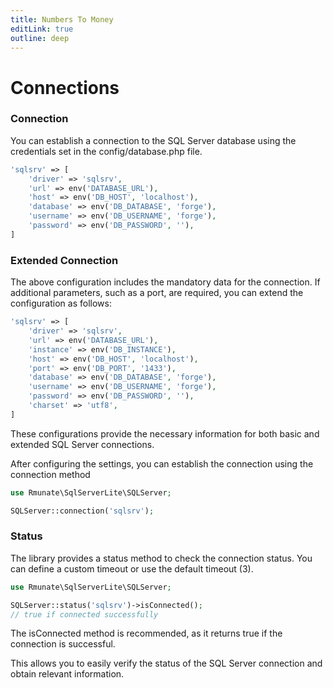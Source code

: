 ```yaml
---
title: Numbers To Money
editLink: true
outline: deep
---
```


# Connections

### Connection

You can establish a connection to the SQL Server database using the credentials set in the config/database.php file.

```php
'sqlsrv' => [
    'driver' => 'sqlsrv',
    'url' => env('DATABASE_URL'),
    'host' => env('DB_HOST', 'localhost'),
    'database' => env('DB_DATABASE', 'forge'),
    'username' => env('DB_USERNAME', 'forge'),
    'password' => env('DB_PASSWORD', ''),
]
```

### Extended Connection

The above configuration includes the mandatory data for the connection. If additional parameters, such as a port, are required, you can extend the configuration as follows:

```php
'sqlsrv' => [
    'driver' => 'sqlsrv',
    'url' => env('DATABASE_URL'),
    'instance' => env('DB_INSTANCE'),
    'host' => env('DB_HOST', 'localhost'),
    'port' => env('DB_PORT', '1433'),
    'database' => env('DB_DATABASE', 'forge'),
    'username' => env('DB_USERNAME', 'forge'),
    'password' => env('DB_PASSWORD', ''),
    'charset' => 'utf8',
]
```

These configurations provide the necessary information for both basic and extended SQL Server connections.

After configuring the settings, you can establish the connection using the connection method

```php
use Rmunate\SqlServerLite\SQLServer;

SQLServer::connection('sqlsrv');

```

### Status

The library provides a status method to check the connection status. You can define a custom timeout or use the default timeout (3).

```php
use Rmunate\SqlServerLite\SQLServer;

SQLServer::status('sqlsrv')->isConnected();
// true if connected successfully

```

The isConnected method is recommended, as it returns true if the connection is successful.


This allows you to easily verify the status of the SQL Server connection and obtain relevant information.

